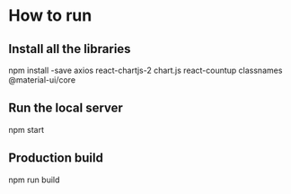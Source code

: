 # How to run

## Install all the libraries
npm install -save axios react-chartjs-2 chart.js react-countup classnames @material-ui/core

## Run the local server
npm start

## Production build
npm run build